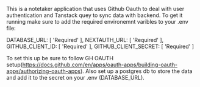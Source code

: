 This is a notetaker application that uses Github Oauth to deal with user authentication and Tanstack quey to sync data with backend. To get it running make sure to add the required environemnt varibles to your .env file:

  DATABASE_URL: [ 'Required' ],
  NEXTAUTH_URL: [ 'Required' ],
  GITHUB_CLIENT_ID: [ 'Required' ],
  GITHUB_CLIENT_SECRET: [ 'Required' ]


To set this up be sure to follow GH OAUTH setup(https://docs.github.com/en/apps/oauth-apps/building-oauth-apps/authorizing-oauth-apps). 
Also set up a postgres db to store the data and add it to the secret on your .env (DATABASE_URL).
